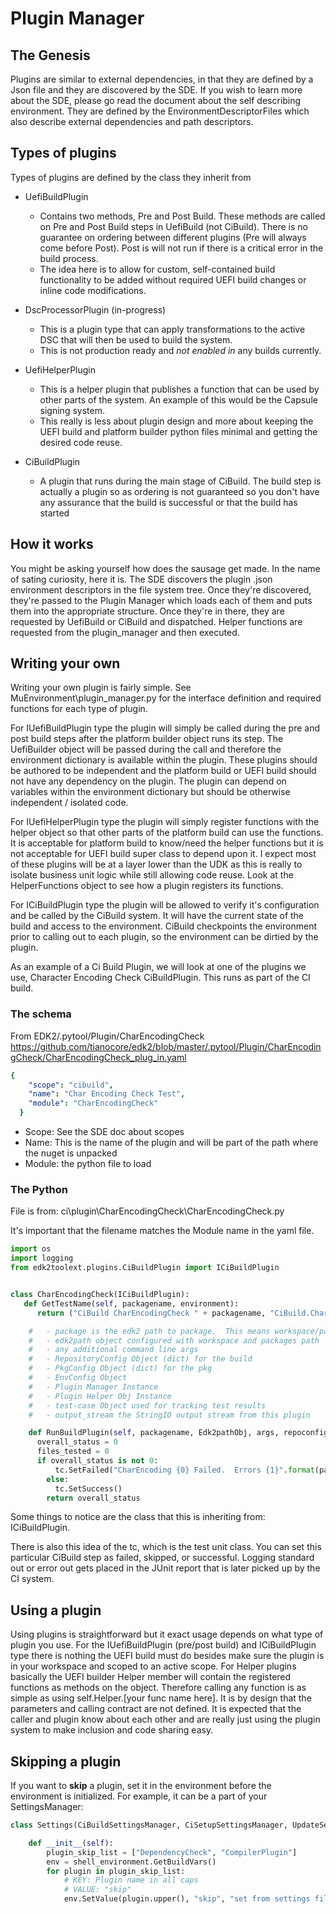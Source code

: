 # Plugin Manager

## The Genesis

Plugins are similar to external dependencies, in that they are defined by a Json file and they are discovered by the SDE. If you wish to learn more about the SDE, please go read the document about the self describing environment. They are defined by the EnvironmentDescriptorFiles which also describe external dependencies and path descriptors.

## Types of plugins

Types of plugins are defined by the class they inherit from

- UefiBuildPlugin

  - Contains two methods, Pre and Post Build. These methods are called on Pre and Post Build steps in UefiBuild (not CiBuild). There is no guarantee on ordering between different plugins (Pre will always come before Post). Post is will not run if there is a critical error in the build process.
  - The idea here is to allow for custom, self-contained build functionality to be added without required UEFI build changes or inline code modifications.

- DscProcessorPlugin (in-progress)

  - This is a plugin type that can apply transformations to the active DSC that will then be used to build the system.
  - This is not production ready and _not enabled in_ any builds currently.

- UefiHelperPlugin

  - This is a helper plugin that publishes a function that can be used by other parts of the system. An example of this would be the Capsule signing system.
  - This really is less about plugin design and more about keeping the UEFI build and platform builder python files minimal and getting the desired code reuse.

- CiBuildPlugin

  - A plugin that runs during the main stage of CiBuild. The build step is actually a plugin so as ordering is not guaranteed so you don't have any assurance that the build is successful or that the build has started

## How it works

You might be asking yourself how does the sausage get made. In the name of sating curiosity, here it is. The SDE discovers the plugin .json environment descriptors in the file system tree. Once they're discovered, they're passed to the Plugin Manager which loads each of them and puts them into the appropriate structure. Once they're in there, they are requested by UefiBuild or CiBuild and dispatched. Helper functions are requested from the plugin_manager and then executed.

## Writing your own

Writing your own plugin is fairly simple. See MuEnvironment\plugin_manager.py for the interface definition and required functions for each type of plugin.

For IUefiBuildPlugin type the plugin will simply be called during the pre and post build steps after the platform builder object runs its step. The UefiBuilder object will be passed during the call and therefore the environment dictionary is available within the plugin. These plugins should be authored to be independent and the platform build or UEFI build should not have any dependency on the plugin. The plugin can depend on variables within the environment dictionary but should be otherwise independent / isolated code.

For IUefiHelperPlugin type the plugin will simply register functions with the helper object so that other parts of the platform build can use the functions. It is acceptable for platform build to know/need the helper functions but it is not acceptable for UEFI build super class to depend upon it. I expect most of these plugins will be at a layer lower than the UDK as this is really to isolate business unit logic while still allowing code reuse. Look at the HelperFunctions object to see how a plugin registers its functions.

For ICiBuildPlugin type the plugin will be allowed to verify it's configuration and be called by the CiBuild system. It will have the current state of the build and access to the environment. CiBuild checkpoints the environment prior to calling out to each plugin, so the environment can be dirtied by the plugin.

As an example of a Ci Build Plugin, we will look at one of the plugins we use, Character Encoding Check CiBuildPlugin. This runs as part of the CI build.

### The schema

From EDK2/.pytool/Plugin/CharEncodingCheck
https://github.com/tianocore/edk2/blob/master/.pytool/Plugin/CharEncodingCheck/CharEncodingCheck_plug_in.yaml

```yaml
{
    "scope": "cibuild",
    "name": "Char Encoding Check Test",
    "module": "CharEncodingCheck"
  }
```

- Scope: See the SDE doc about scopes
- Name: This is the name of the plugin and will be part of the path where the nuget is unpacked
- Module: the python file to load

### The Python

File is from: ci\plugin\CharEncodingCheck\CharEncodingCheck.py

It's important that the filename matches the Module name in the yaml file.

```python
import os
import logging
from edk2toolext.plugins.CiBuildPlugin import ICiBuildPlugin


class CharEncodingCheck(ICiBuildPlugin):
   def GetTestName(self, packagename, environment):
      return ("CiBuild CharEncodingCheck " + packagename, "CiBuild.CharEncodingCheck." + packagename)

    #   - package is the edk2 path to package.  This means workspace/package path relative.
    #   - edk2path object configured with workspace and packages path
    #   - any additional command line args
    #   - RepositoryConfig Object (dict) for the build
    #   - PkgConfig Object (dict) for the pkg
    #   - EnvConfig Object
    #   - Plugin Manager Instance
    #   - Plugin Helper Obj Instance
    #   - test-case Object used for tracking test results
    #   - output_stream the StringIO output stream from this plugin

    def RunBuildPlugin(self, packagename, Edk2pathObj, args, repoconfig, pkgconfig, environment, PLM, PLMHelper, tc, output_stream = None):
      overall_status = 0
      files_tested = 0
      if overall_status is not 0:
          tc.SetFailed("CharEncoding {0} Failed.  Errors {1}".format(packagename, overall_status), "CHAR_ENCODING_CHECK_FAILED")
        else:
          tc.SetSuccess()
        return overall_status
```

Some things to notice are the class that this is inheriting from: ICiBuildPlugin.

There is also this idea of the tc, which is the test unit class. You can set this particular CiBuild step as failed, skipped, or successful. Logging standard out or error out gets placed in the JUnit report that is later picked up by the CI system.

## Using a plugin

Using plugins is straightforward but it exact usage depends on what type of plugin you use. For the IUefiBuildPlugin (pre/post build) and ICiBuildPlugin type there is nothing the UEFI build must do besides make sure the plugin is in your workspace and scoped to an active scope. For Helper plugins basically the UEFI builder Helper member will contain the registered functions as methods on the object. Therefore calling any function is as simple as using self.Helper.[your func name here]. It is by design that the parameters and calling contract are not defined. It is expected that the caller and plugin know about each other and are really just using the plugin system to make inclusion and code sharing easy.

## Skipping a plugin

If you want to **skip** a plugin, set it in the environment before the environment is initialized. For example, it can be a part of your SettingsManager:

```python
class Settings(CiBuildSettingsManager, CiSetupSettingsManager, UpdateSettingsManager):

    def __init__(self):
        plugin_skip_list = ["DependencyCheck", "CompilerPlugin"]
        env = shell_environment.GetBuildVars()
        for plugin in plugin_skip_list:
            # KEY: Plugin name in all caps
            # VALUE: "skip"
            env.SetValue(plugin.upper(), "skip", "set from settings file")
```
